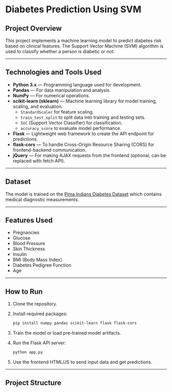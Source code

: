 # Diabetes Prediction Using SVM

## Project Overview
This project implements a machine learning model to predict diabetes risk based on clinical features. The Support Vector Machine (SVM) algorithm is used to classify whether a person is diabetic or not.

---

## Technologies and Tools Used

- **Python 3.x** — Programming language used for development.
- **Pandas** — For data manipulation and analysis.
- **NumPy** — For numerical operations.
- **scikit-learn (sklearn)** — Machine learning library for model training, scaling, and evaluation.
  - `StandardScaler` for feature scaling.
  - `train_test_split` to split data into training and testing sets.
  - `SVC` (Support Vector Classifier) for classification.
  - `accuracy_score` to evaluate model performance.
- **Flask** — Lightweight web framework to create the API endpoint for predictions.
- **flask-cors** — To handle Cross-Origin Resource Sharing (CORS) for frontend-backend communication.
- **jQuery** — For making AJAX requests from the frontend (optional, can be replaced with fetch API).

---

## Dataset
The model is trained on the [Pima Indians Diabetes Dataset](https://www.kaggle.com/uciml/pima-indians-diabetes-database) which contains medical diagnostic measurements.

---

## Features Used
- Pregnancies
- Glucose
- Blood Pressure
- Skin Thickness
- Insulin
- BMI (Body Mass Index)
- Diabetes Pedigree Function
- Age

---

## How to Run

1. Clone the repository.

2. Install required packages:
    ```bash
    pip install numpy pandas scikit-learn flask flask-cors
    ```

3. Train the model or load pre-trained model artifacts.

4. Run the Flask API server:
    ```bash
    python app.py
    ```

5. Use the frontend HTML/JS to send input data and get predictions.

---

## Project Structure

